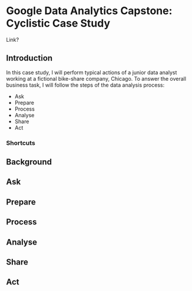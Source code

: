 # Google Data Analytics Capstone: Cyclistic Case Study

Link?

## Introduction
In this case study, I will perform typical actions of a junior data analyst working at a fictional bike-share company, Chicago. To answer the overall business task, I will follow the steps of the data analysis process:

* Ask
* Prepare
* Process
* Analyse
* Share
* Act

### Shortcuts


## Background



## Ask


## Prepare


## Process

## Analyse

## Share

## Act
